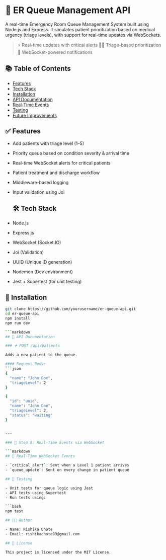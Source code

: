 # 🏥 ER Queue Management API

A real-time Emergency Room Queue Management System built using Node.js and Express. It simulates patient prioritization based on medical urgency (triage levels), with support for real-time updates via WebSockets.

> ⚡ Real-time updates with critical alerts
> 👨‍⚕️ Triage-based prioritization
> 📡 WebSocket-powered notifications

## 📚 Table of Contents

- [Features](#features)
- [Tech Stack](#tech-stack)
- [Installation](#installation)
- [API Documentation](#api-documentation)
- [Real-Time Events](#real-time-events)
- [Testing](#testing)
- [Future Improvements](#future-improvements)

## ✅ Features

- Add patients with triage level (1–5)
- Priority queue based on condition severity & arrival time
- Real-time WebSocket alerts for critical patients
- Patient treatment and discharge workflow
- Middleware-based logging
- Input validation using Joi

  ## 🛠️ Tech Stack

- Node.js
- Express.js
- WebSocket (Socket.IO)
- Joi (Validation)
- UUID (Unique ID generation)
- Nodemon (Dev environment)
- Jest + Supertest (for unit testing)

## 🚀 Installation

```bash
git clone https://github.com/yourusername/er-queue-api.git
cd er-queue-api
npm install
npm run dev

```markdown
## 📡 API Documentation

### ➕ POST /api/patients

Adds a new patient to the queue.

#### Request Body:
```json
{
  "name": "John Doe",
  "triageLevel": 2
}

{
  "id": "uuid",
  "name": "John Doe",
  "triageLevel": 2,
  "status": "waiting"
}


---

### 🔹 Step 8: Real-Time Events via WebSocket

```markdown
## 🔴 Real-Time WebSocket Events

- `critical_alert`: Sent when a Level 1 patient arrives
- `queue_update`: Sent on every change in patient queue

## 🧪 Testing

- Unit tests for queue logic using Jest
- API tests using Supertest
- Run tests using:

```bash
npm test

## 👨‍💻 Author

- Name: Rishika Dhote
- Email: rishikadhote99@gmail.com

## 📄 License

This project is licensed under the MIT License.
